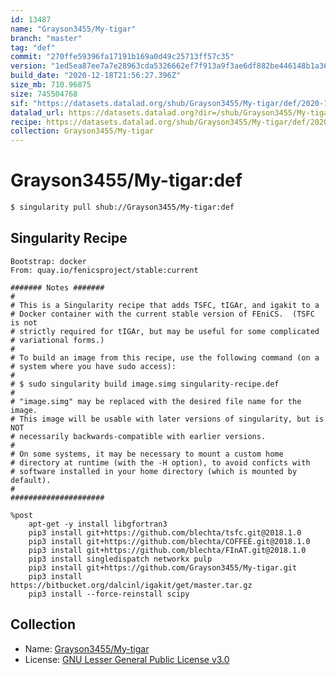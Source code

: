 ```yaml
---
id: 13487
name: "Grayson3455/My-tigar"
branch: "master"
tag: "def"
commit: "270ffe59396fa17191b169a0d49c25713ff57c35"
version: "1ed5ea87ee7a7e28963cda5326662ef7f913a9f3ae6df882be446148b1a369bd"
build_date: "2020-12-18T21:56:27.396Z"
size_mb: 710.96875
size: 745504768
sif: "https://datasets.datalad.org/shub/Grayson3455/My-tigar/def/2020-12-18-270ffe59-1ed5ea87/1ed5ea87ee7a7e28963cda5326662ef7f913a9f3ae6df882be446148b1a369bd.sif"
datalad_url: https://datasets.datalad.org?dir=/shub/Grayson3455/My-tigar/def/2020-12-18-270ffe59-1ed5ea87/
recipe: https://datasets.datalad.org/shub/Grayson3455/My-tigar/def/2020-12-18-270ffe59-1ed5ea87/Singularity
collection: Grayson3455/My-tigar
---
```


# Grayson3455/My-tigar:def

```bash
$ singularity pull shub://Grayson3455/My-tigar:def
```

## Singularity Recipe

```singularity
Bootstrap: docker
From: quay.io/fenicsproject/stable:current

####### Notes #######
#
# This is a Singularity recipe that adds TSFC, tIGAr, and igakit to a
# Docker container with the current stable version of FEniCS.  (TSFC is not
# strictly required for tIGAr, but may be useful for some complicated
# variational forms.)
#
# To build an image from this recipe, use the following command (on a
# system where you have sudo access):
#
# $ sudo singularity build image.simg singularity-recipe.def
#
# "image.simg" may be replaced with the desired file name for the image.
# This image will be usable with later versions of singularity, but is NOT
# necessarily backwards-compatible with earlier versions.  
#
# On some systems, it may be necessary to mount a custom home
# directory at runtime (with the -H option), to avoid conficts with
# software installed in your home directory (which is mounted by default).
#
#####################

%post
    apt-get -y install libgfortran3
    pip3 install git+https://github.com/blechta/tsfc.git@2018.1.0
    pip3 install git+https://github.com/blechta/COFFEE.git@2018.1.0
    pip3 install git+https://github.com/blechta/FInAT.git@2018.1.0
    pip3 install singledispatch networkx pulp
    pip3 install git+https://github.com/Grayson3455/My-tigar.git
    pip3 install https://bitbucket.org/dalcinl/igakit/get/master.tar.gz
    pip3 install --force-reinstall scipy
```

## Collection

 - Name: [Grayson3455/My-tigar](https://github.com/Grayson3455/My-tigar)
 - License: [GNU Lesser General Public License v3.0](https://api.github.com/licenses/lgpl-3.0)

